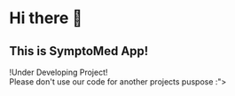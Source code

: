 # Hi there 👋
## This is SymptoMed App!

!Under Developing Project!      
Please don't use our code for another projects puspose :">
